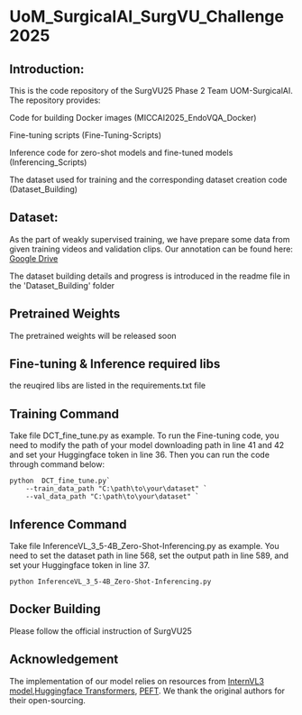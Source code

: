 # UoM_SurgicalAI_SurgVU_Challenge2025

## Introduction: 
This is the code repository of the SurgVU25 Phase 2 Team UOM-SurgicalAI.
The repository provides:

Code for building Docker images (MICCAI2025_EndoVQA_Docker)

Fine-tuning scripts (Fine-Tuning-Scripts)

Inference code for zero-shot models and fine-tuned models (Inferencing_Scripts)

The dataset used for training and the corresponding dataset creation code (Dataset_Building)

## Dataset:
As the part of weakly supervised training, we have prepare some data from given training videos and validation clips. Our annotation can be found here: [Google Drive](https://drive.google.com/drive/folders/1wxX2dN7VMr1v-rHypSJXQHDIfrpi9A4r?usp=sharing)

The dataset building details and progress is introduced in the readme file in the 'Dataset_Building' folder

## Pretrained Weights
The pretrained weights will be released soon

## Fine-tuning & Inference required libs
the reuqired libs are listed in the requirements.txt file

## Training Command
Take file DCT_fine_tune.py as example. To run the Fine-tuning code, you need to modify the path of your model downloading path in line 41 and 42 and set your Huggingface token in line 36.
Then you can run the code through command below:
```
python  DCT_fine_tune.py`
    --train_data_path "C:\path\to\your\dataset" `
    --val_data_path "C:\path\to\your\dataset" `
```

## Inference Command
Take file InferenceVL_3_5-4B_Zero-Shot-Inferencing.py as example. You need to set the dataset path in line 568, set the output path in line 589, and set your Huggingface token in line 37.
```
python InferenceVL_3_5-4B_Zero-Shot-Inferencing.py
```

## Docker Building
Please follow the official instruction of SurgVU25 

## Acknowledgement
The implementation of our model relies on resources from <a href = "https://github.com/OpenGVLab/InternVL">InternVL3 model</a>,<a href="https://github.com/huggingface/transformers">Huggingface Transformers</a>, <a href="https://github.com/huggingface/peft">PEFT</a>. We thank the original authors for their open-sourcing.
